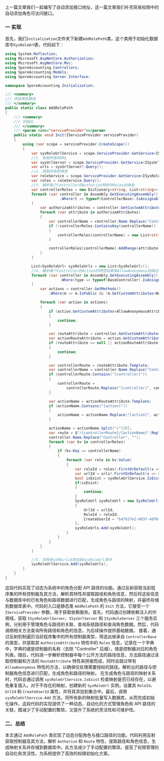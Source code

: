 ﻿上一篇文章我们一起编写了自动添加接口地址，这一篇文章我们补充简易权限中的自动添加角色可访问接口。
### 一 实现
首先，我们`Initialization`文件夹下新建`AddRolePath`类，这个类用于初始化数据库中`SysRoleUr`l表，代码如下：
```csharp
using System.Reflection;
using Microsoft.AspNetCore.Authorization;
using Microsoft.AspNetCore.Mvc;
using SporeAccounting.Controllers;
using SporeAccounting.Models;
using SporeAccounting.Server.Interface;

namespace SporeAccounting.Initialization;

/// <summary>
/// 添加角色路径
/// </summary>
public static class AddRolePath
{
    /// <summary>
    /// 初始化
    /// </summary>
    /// <param name="serviceProvider"></param>
    public static void Init(IServiceProvider serviceProvider)
    {
        using (var scope = serviceProvider.CreateScope())
        {
            var sysRoleUrlService = scope.ServiceProvider.GetService<ISysRoleUrlServer>();
            //1. 获取所有的URL
            var sysUrlServer = scope.ServiceProvider.GetService<ISysUrlServer>();
            var urls = sysUrlServer?.Query();
            //2. 获取所有的角色
            var roleService = scope.ServiceProvider.GetService<ISysRoleServer>();
            var roles = roleService.Query();
            //3. 解析每个Controller的Authorize特性中Roles的角色
            var controllerRoles = new Dictionary<string, List<string>>();
            foreach (var controller in Assembly.GetExecutingAssembly().GetTypes()
                         .Where(t => typeof(ControllerBase).IsAssignableFrom(t)))
            {
                var authorizeAttributes = controller.GetCustomAttributes<AuthorizeAttribute>();
                foreach (var attribute in authorizeAttributes)
                {
                    var controllerName = controller.Name.Replace("Controller", "");
                    if (!controllerRoles.ContainsKey(controllerName))
                    {
                        controllerRoles[controllerName] = new List<string>();
                    }

                    controllerRoles[controllerName].AddRange(attribute.Roles.Split(','));
                }
            }

            List<SysRoleUrl> sysRoleUrls = new List<SysRoleUrl>();
            //4. 解析每个Controller的Action的特性如果有AllowAnonymous则跳过，反之拼接Controller和Action生产接口地址
            foreach (var controller in Assembly.GetExecutingAssembly().GetTypes()
                         .Where(type => typeof(BaseController).IsAssignableFrom(type)))
            {
                var actions = controller.GetMethods()
                    .Where(m => m.IsPublic && !m.GetCustomAttributes<NonActionAttribute>().Any());

                foreach (var action in actions)
                {
                    if (action.GetCustomAttributes<AllowAnonymousAttribute>().Any())
                    {
                        continue;
                    }

                    var routeAttribute = controller.GetCustomAttribute<RouteAttribute>();
                    var actionRouteAttribute = action.GetCustomAttribute<RouteAttribute>();
                    if (routeAttribute == null || actionRouteAttribute == null)
                    {
                        continue;
                    }

                    var controllerRoute = routeAttribute.Template;
                    var controllerName = controller.Name.Replace("Controller", "");
                    if (controllerRoute.Contains("[controller]"))
                    {
                        controllerRoute =
                            controllerRoute.Replace("[controller]", controllerName);
                    }

                    var actionName = actionRouteAttribute.Template;
                    if (actionName.Contains("[action]"))
                    {
                        actionName = actionName.Replace("[action]", action.Name);
                    }

                    actionName = actionName.Split("/")[0];
                    var route = $"/{controllerRoute}/{actionName}".Replace("//", "/");
                    controller.Name.Replace("Controller", "");
                    foreach (var kv in controllerRoles)
                    {
                        if (kv.Key == controllerName)
                        {
                            foreach (var role in kv.Value)
                            {
                                var roleId = roles?.FirstOrDefault(x => x.RoleName == role)?.Id;
                                var urlId = urls?.FirstOrDefault(x => x.Url == route)?.Id;
                                bool isExist = sysRoleUrlService.IsExist(roleId, urlId);
                                if(isExist)
                                {
                                    continue;
                                }
                                SysRoleUrl sysRoleUrl = new SysRoleUrl()
                                {
                                    UrlId = urlId,
                                    RoleId = roleId,
                                    CreateUserId = "b47637e2-603f-4df0-abe9-88d70fa870ee"
                                };
                                sysRoleUrls.Add(sysRoleUrl);
                            }
                        }
                    }
                }
            }

            //5. 将角色id和urlid添加到SysRoleUrl表中
            sysRoleUrlService.Add(sysRoleUrls);
        }
    }
}
```
这段代码实现了动态为系统中的角色分配 API 路径的功能。通过反射获取当前程序集的所有控制器及其方法，解析其特性并提取路径和角色信息，然后将这些信息与数据库中的已有角色和路径数据进行匹配，生成角色与路径的映射，并最终存储到数据库表中。代码的入口是静态类 `AddRolePath` 的 `Init` 方法，它接受一个 `IServiceProvider` 参数，用于获取依赖服务。首先，代码通过创建依赖注入的作用域，获取 `ISysRoleUrlServer`、`ISysUrlServer` 和 `ISysRoleServer` 三个服务实例，分别用于管理角色与路径的关联、查询系统路径和查询角色数据。然后，代码调用相关方法查询所有路径和角色的信息，为后续操作提供基础数据。
接着，通过反射机制遍历当前程序集中的所有控制器类型，筛选出继承自 `ControllerBase` 的类型，并提取其 `AuthorizeAttribute` 特性中的 `Roles` 信息，记录在一个字典中，字典的键是控制器的名称（去除 "Controller" 后缀），值是控制器对应的角色列表。随后，代码进一步解析控制器中每个公开方法的路径信息，方法路径通过读取控制器和方法的 `RouteAttribute` 特性来拼接而成，同时会跳过带有 `AllowAnonymous` 特性的方法，以确保仅处理需要授权的路径。解析出的路径与控制器角色信息进行匹配，生成角色和路径的映射。
在生成角色与路径的映射关系时，代码会通过调用 `sysRoleUrlService.IsExist` 检查映射是否已经存在，以避免重复插入。对于不存在的映射，创建新的 `SysRoleUrl` 实例，设置其 `RoleId`、`UrlId` 和 `CreateUserId` 属性，并将其添加到集合中。最后，调用 `sysRoleUrlService.Add` 方法，将所有新的映射批量写入数据库，从而完成初始化操作。这段代码的实现提供了一种动态、自动化的方式管理角色和 API 路径的关联，既减少了手动配置的繁琐，又提升了系统的灵活性和可维护性。
### 二、总结
本文通过 `AddRolePath` 类实现了动态分配角色与接口路径的功能。代码利用反射获取控制器及其方法，解析 `Authorize` 和 `Route` 特性，提取路径和角色信息，生成映射关系并存储到数据库中。此方法减少了手动配置的繁琐，提高了权限管理的自动化和灵活性，为系统提供了高效的权限初始化方案。
